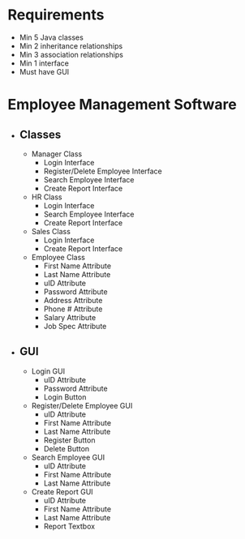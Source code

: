 # **Requirements**

- Min 5 Java classes
- Min 2 inheritance relationships
- Min 3 association relationships
- Min 1 interface
- Must have GUI

# Employee Management Software
- ## Classes
	- Manager Class
		- Login Interface
		- Register/Delete Employee Interface
		- Search Employee Interface
		- Create Report Interface
	- HR Class
		- Login Interface 
		- Search Employee Interface
		- Create Report Interface 
	- Sales Class 
		- Login Interface
		- Create Report Interface
	- Employee Class
		- First Name Attribute
		- Last Name Attribute
		- uID Attribute
		- Password Attribute
		- Address Attribute
		- Phone # Attribute 
		- Salary Attribute
		- Job Spec Attribute 
 
- ## GUI
	- Login GUI
		- uID Attribute
		- Password Attribute 
		- Login Button
	- Register/Delete Employee GUI
		- uID Attribute
		- First Name Attribute 
		- Last Name Attribute
		- Register Button 
		- Delete Button
	- Search Employee GUI
		- uID Attribute
		- First Name Attribute
		- Last Name Attribute 
	- Create Report GUI
		- uID Attribute
		- First Name Attribute
		- Last Name Attribute
		- Report Textbox 
	
